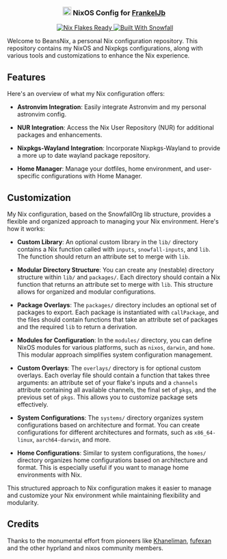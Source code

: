 <h3 align="center">
 <img src="https://nixos.org/logo/nixos-logo-only-hires.png" height="20" /> NixOS Config for <a href="https://github.com/FrankelJb">FrankelJb</a>
 <img src="https://raw.githubusercontent.com/catppuccin/catppuccin/main/assets/misc/transparent.png" height="30" width="0px"/>
</h3>

<p align="center">
  <a href="https://nixos.wiki/wiki/Flakes" target="_blank">
 <img alt="Nix Flakes Ready" src="https://img.shields.io/static/v1?logo=nixos&logoColor=d8dee9&label=Nix%20Flakes&labelColor=5e81ac&message=Ready&color=d8dee9&style=for-the-badge">
</a>
<a href="https://github.com/snowfallorg/lib" target="_blank">
 <img alt="Built With Snowfall" src="https://img.shields.io/static/v1?logoColor=d8dee9&label=Built%20With&labelColor=5e81ac&message=Snowfall&color=d8dee9&style=for-the-badge">
</a>
</p>

Welcome to BeansNix, a personal Nix configuration repository. This repository contains my NixOS and Nixpkgs configurations, along with various tools and customizations to enhance the Nix experience.

## Features

Here's an overview of what my Nix configuration offers:

- **Astronvim Integration**: Easily integrate Astronvim and my personal astronvim config.

- **NUR Integration**: Access the Nix User Repository (NUR) for additional packages and enhancements.
 
- **Nixpkgs-Wayland Integration**: Incorporate Nixpkgs-Wayland to provide a more up to date wayland package repository.

- **Home Manager**: Manage your dotfiles, home environment, and user-specific configurations with Home Manager.

## Customization

My Nix configuration, based on the SnowfallOrg lib structure, provides a flexible and organized approach to managing your Nix environment. Here's how it works:

- **Custom Library**: An optional custom library in the `lib/` directory contains a Nix function called with `inputs`, `snowfall-inputs`, and `lib`. The function should return an attribute set to merge with `lib`.

- **Modular Directory Structure**: You can create any (nestable) directory structure within `lib/` and `packages/`. Each directory should contain a Nix function that returns an attribute set to merge with `lib`. This structure allows for organized and modular configurations.

- **Package Overlays**: The `packages/` directory includes an optional set of packages to export. Each package is instantiated with `callPackage`, and the files should contain functions that take an attribute set of packages and the required `lib` to return a derivation.

- **Modules for Configuration**: In the `modules/` directory, you can define NixOS modules for various platforms, such as `nixos`, `darwin`, and `home`. This modular approach simplifies system configuration management.

- **Custom Overlays**: The `overlays/` directory is for optional custom overlays. Each overlay file should contain a function that takes three arguments: an attribute set of your flake's inputs and a `channels` attribute containing all available channels, the final set of `pkgs`, and the previous set of `pkgs`. This allows you to customize package sets effectively.

- **System Configurations**: The `systems/` directory organizes system configurations based on architecture and format. You can create configurations for different architectures and formats, such as `x86_64-linux`, `aarch64-darwin`, and more.

- **Home Configurations**: Similar to system configurations, the `homes/` directory organizes home configurations based on architecture and format. This is especially useful if you want to manage home environments with Nix.

This structured approach to Nix configuration makes it easier to manage and customize your Nix environment while maintaining flexibility and modularity.
    
## Credits

Thanks to the monumental effort from pioneers like [Khaneliman](https://github.com/khaneliman), [fufexan](https://github.com/fufexan) and the other hyprland and nixos community members.
